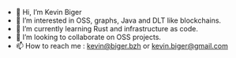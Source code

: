 - 👋 Hi, I’m Kevin Biger
- 👀 I’m interested in OSS, graphs, Java and DLT like blockchains.
- 🌱 I’m currently learning Rust and infrastructure as code.
- 💞️ I’m looking to collaborate on OSS projects.
- 📫 How to reach me : kevin@biger.bzh or kevin.biger@gmail.com

<!---
kbiger/kbiger is a ✨ special ✨ repository because its `README.md` (this file) appears on your GitHub profile.
You can click the Preview link to take a look at your changes.
--->
